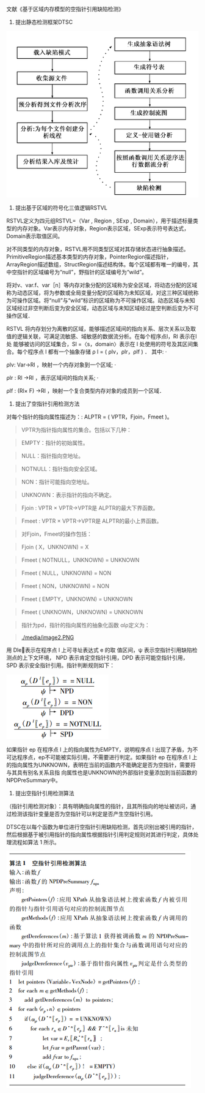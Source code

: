 文献《基于区域内存模型的空指针引用缺陷检测》

1.  提出静态检测框架DTSC

![](media/c1fac8ff8cd2270d731a8a4d01fc88ac.png)

1.  提出基于区域的符号化三值逻辑RSTVL

RSTVL定义为四元组RSTVL=（Var , Region , SExp ,
Domain），用于描述标量类型的内存对象。Var表示内存对象，Region表示区域，SExp表示符号表达式，Domain表示取值区间。

对不同类型的内存对象，RSTVL用不同类型区域对其存储状态进行抽象描述。PrimitiveRegion描述基本类型的内存对象，PointerRegion描述指针，ArrayRegion描述数组，StructRegion描述结构体。每个区域都有唯一的编号，其中空指针的区域编号为“null”，野指针的区域编号为“wild”。

将对v、var.f、var［n］等内存对象分配的区域称为安全区域，将动态分配的区域称为动态区域，将为参数或全局变量分配的区域称为未知区域，对这三种区域统称为可操作区域。将“null”与“wild”标识的区域称为不可操作区域。动态区域与未知区域经过非空判断后变为安全区域，动态区域与未知区域经过是空判断后变为不可操作区域．

RSTVL
将内存划分为离散的区域，能够描述区域间的指向关系、层次关系以及取值的逻辑关联，可满足流敏感、域敏感的数据流分析。在每个程序点l，Rl
表示在l处 能够被访问的区域集合，Sl =〈s，domain〉表示在 l
处使用的符号及其区间集合。每个程序点 l 都有一个抽象存储 ρ l = ( ρlv，ρlr，ρlf )
． 其中: ·

ρlv: Var→Rl ，映射一个内存对象到一个区域; ·

ρlr : Rl →Rl ，表示区域间的指向关系; ·

ρlf : (Rl× F) →Rl ，映射一个复合类型内存对象的成员到一个区域．

1.  提出了空指针引用检测方法

对每个指针的指向属性描述为：: ALPTR = ( VPTR，Fjoin，Fmeet )。

>   VPTR为指针指向属性的集合。包括以下几种：

>   EMPTY：指针的初始属性。

>   NULL：指针指向空地址。

>   NOTNULL：指针指向安全区域。

>   NON：指针可能指向空地址。

>   UNKNOWN：表示指针的指向不确定。

>   Fjoin : VPTR × VPTR→VPTR是 ALPTR的最大下界函数。

>   Fmeet : VPTR × VPTR→VPTR是 ALPTR的最小上界函数。

>   对Fjoin，Fmeet的操作包括：

>   Fjoin ( X，UNKNOWN) = X

>   Fmeet ( NOTNULL，UNKNOWN) = UNKNOWN

>   Fmeet ( NULL，UNKNOWN) = NON

>   Fmeet ( NON，UNKNOWN) = NON

>   Fmeet ( EMPTY，UNKNOWN) = UNKNOWN

>   Fmeet ( UNKNOWN，UNKNOWN) = UNKNOWN

>   指针为pd，指针的指向属性的抽象化函数 αlρ定义为：

>   [./media/image2.PNG](./media/image2.PNG)

用 Dle表示在程序点 l 上可寻址表达式 e 的取 值区间，ψ
表示空指针引用缺陷检测点的上下文环境， NPD 表示肯定空指针引用，DPD
表示可能空指针引用， SPD 表示安全指针引用。指针判断规则如下：

![](media/84a6831d47a2c52d62bc9657f812a4b5.png)

如果指针 ep 在程序点 l 上的指向属性为EMPTY，说明程序点 l
出现了矛盾，为不可达程序点，ep不可能被实际引用，不需要进行判定。如果指针 ep
在程序点 l
上的指向属性为UNKNOWN，表明在当前的函数内不能确定是否为空指针，需要将与其具有别名关系且指
向属性也是UNKNOWN的外部指针变量添加到当前函数的NPDPreSummary中。

1.  提出空指针引用检测算法

（指针引用检测对象）：具有明确指向属性的指针，且其所指向的地址被访问，通过检测该指针变量是否为空指针可以判定是否产生空指针引用。

DTSC在以每个函数为单位进行空指针引用缺陷检测，首先识别出被引用的指针，然后根据基于被引用指针的指向属性根据指针引用判定规则对其进行判定，具体处理流程如算法
1 所示。

![](media/d518b604dad71825adcc11e3f5f998f4.png)
